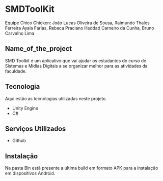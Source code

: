 # SMDToolKit

Equipe Chico Chicken: João Lucas Oliveira de Sousa, Raimundo Thales Ferreira Ayala Farias, Rebeca Praciano Haddad Carneiro da Cunha, Bruno Carvalho Lima

## Name_of_the_project
 
SMD Toolkit é um aplicativo que vai ajudar os estudantes do curso de Sistemas e Mídias Digitais a se organizar melhor para as atividades da faculdade.
 
 
## Tecnologia 
 
Aqui estão as tecnologias utilizadas neste projeto.
 
* Unity Engine
* C#
 
## Serviços Utilizados
 
* Github
 
## Instalação
 
Na pasta Bin está presente a última build em formato APK para a instalação em dispositivos Android.
